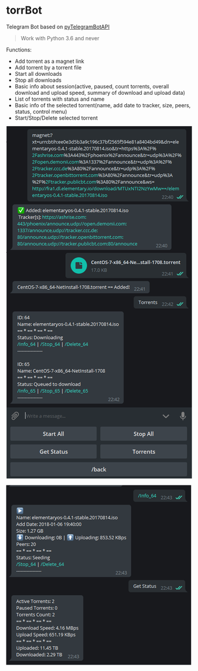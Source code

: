 # torrBot
Telegram Bot based on [pyTelegramBotAPI](https://github.com/eternnoir/pyTelegramBotAPI)

> Work with Python 3.6 and never 

Functions:
  - Add torrent as a magnet link
  - Add torrent by a torrent file
  - Start all downloads
  - Stop all downloads
  - Basic info about session(active, paused, count torrents, overall download and upload speed, summary of download and upload data)
  - List of torrents with status and name
  - Basic info of the selected torrent(name, add date to tracker, size, peers, status, control menu)
  - Start/Stop/Delete selected torrent

![screen_0](./scr/screen_0.png)

![screen_1](./scr/screen_1.png)